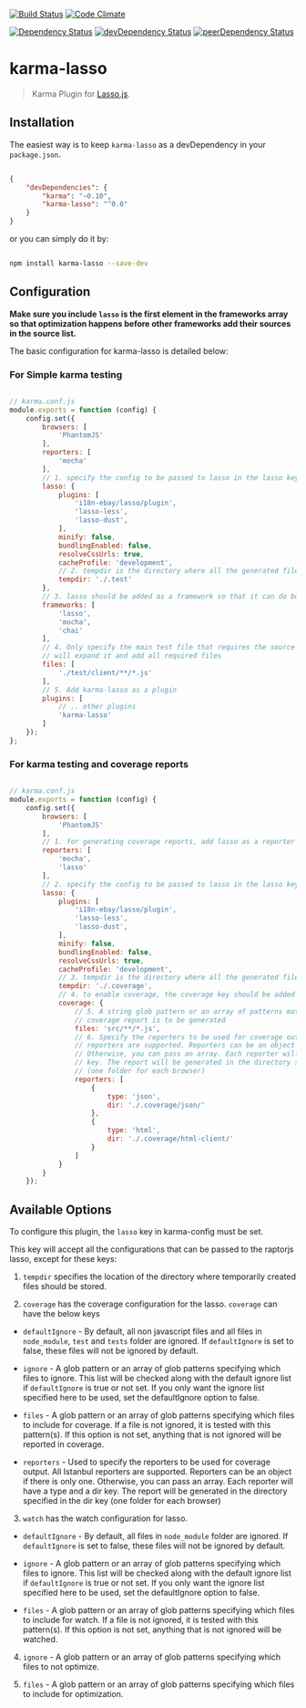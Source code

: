 [![Build Status](https://travis-ci.org/lasso-js/karma-lasso.svg)](https://travis-ci.org/lasso-js/karma-lasso)
[![Code Climate](https://codeclimate.com/github/lasso-js/karma-lasso/badges/gpa.svg)](https://codeclimate.com/github/lasso-js/karma-lasso)

[![Dependency Status](https://david-dm.org/lasso-js/karma-lasso.svg)](https://david-dm.org/lasso-js/karma-lasso)
[![devDependency Status](https://david-dm.org/lasso-js/karma-lasso/dev-status.svg)](https://david-dm.org/lasso-js/karma-lasso#info=devDependencies)
[![peerDependency Status](https://david-dm.org/lasso-js/karma-lasso/peer-status.svg)](https://david-dm.org/lasso-js/karma-lasso#info=peerDependencies)

# karma-lasso

> Karma Plugin for [Lasso.js](https://github.com/lasso-js/lasso).


## Installation

The easiest way is to keep `karma-lasso` as a devDependency in your `package.json`.

```json

{
    "devDependencies": {
        "karma": "~0.10",
        "karma-lasso": "^0.0"
    }
}

```

or you can simply do it by:

```bash

npm install karma-lasso --save-dev

```


## Configuration

**Make sure you include `lasso` is the first element in the frameworks array so that optimization happens before other
frameworks add their sources in the source list.**

The basic configuration for karma-lasso is detailed below:

### For Simple karma testing

``` javascript

// karma.conf.js
module.exports = function (config) {
    config.set({
        browsers: [
            'PhantomJS'
        ],
        reporters: [
            'mocha'
        ],
        // 1. specify the config to be passed to lasso in the lasso key
        lasso: {
            plugins: [
                'i18n-ebay/lasso/plugin',
                'lasso-less',
                'lasso-dust',
            ],
            minify: false,
            bundlingEnabled: false,
            resolveCssUrls: true,
            cacheProfile: 'development',
            // 2. tempdir is the directory where all the generated files will be stored.
            tempdir: './.test'
        },
        // 3. lasso should be added as a framework so that it can do bundling before tests
        frameworks: [
            'lasso',
            'mocha',
            'chai'
        ],
        // 4. Only specify the main test file that requires the source files. karma-lasso
        // will expand it and add all required files
        files: [
            './test/client/**/*.js'
        ],
        // 5. Add karma-lasso as a plugin
        plugins: [
            // .. other plugins
            'karma-lasso'
        ]
    });
};

```


### For karma testing and coverage reports


``` javascript

// karma.conf.js
module.exports = function (config) {
    config.set({
        browsers: [
            'PhantomJS'
        ],
        // 1. for generating coverage reports, add lasso as a reporter in config
        reporters: [
            'mocha',
            'lasso'
        ],
        // 2. specify the config to be passed to lasso in the lasso key
        lasso: {
            plugins: [
                'i18n-ebay/lasso/plugin',
                'lasso-less',
                'lasso-dust',
            ],
            minify: false,
            bundlingEnabled: false,
            resolveCssUrls: true,
            cacheProfile: 'development',     
            // 3. tempdir is the directory where all the generated files will be stored.
            tempdir: './.coverage',
            // 4. to enable coverage, the coverage key should be added in the lasso config
            coverage: {
                // 5. A string glob pattern or an array of patterns matching the files for which,
                // coverage report is to be generated 
                files: 'src/**/*.js',
                // 6. Specify the reporters to be used for coverage output. All Istanbul
                // reporters are supported. Reporters can be an object if there is only one.
                // Otherwise, you can pass an array. Each reporter will have a type and a dir 
                // key. The report will be generated in the directory specified in the dir key
                // (one folder for each browser) 
                reporters: [
                    {
                        type: 'json',
                        dir: './.coverage/json/'
                    },
                    {
                        type: 'html',
                        dir: './.coverage/html-client/'
                    }
                ]
            }
        }
    });

```



## Available Options

To configure this plugin, the `lasso` key in karma-config must be set.

This key will accept all the configurations that can be passed to the raptorjs lasso, except for these keys:

1. `tempdir` specifies the location of the directory where temporarily created files should be stored.

2. `coverage` has the coverage configuration for the lasso. `coverage` can have the below keys

  - `defaultIgnore` - By default, all non javascript files and all files in `node_module`, `test` and `tests` folder are ignored. If `defaultIgnore` is set to false, these files will not be ignored by default. 
  
  - `ignore` - A glob pattern or an array of glob patterns specifying which files to ignore. This list will be checked along with the default ignore list if `defaultIgnore` is true or not set. If you only want the ignore list specified here to be used, set the defaultIgnore option to false.

  - `files` - A glob pattern or an array of glob patterns specifying which files to include for coverage. If a file is not ignored, it is tested with this pattern(s). If this option is not set, anything that is not ignored will be reported in coverage.
  
  - `reporters` - Used to specify the reporters to be used for coverage output. All Istanbul reporters are supported. Reporters can be an object if there is only one. Otherwise, you can pass an array. Each reporter will have a type and a dir key. The report will be generated in the directory specified in the dir key (one folder for each browser) 

3. `watch` has the watch configuration for lasso.

  - `defaultIgnore` - By default, all files in `node_module` folder are ignored. If `defaultIgnore` is set to false, these files will not be ignored by default. 
  
  - `ignore` - A glob pattern or an array of glob patterns specifying which files to ignore. This list will be checked along with the default ignore list if `defaultIgnore` is true or not set. If you only want the ignore list specified here to be used, set the defaultIgnore option to false.

  - `files` - A glob pattern or an array of glob patterns specifying which files to include for watch. If a file is not ignored, it is tested with this pattern(s). If this option is not set, anything that is not ignored will be watched.

4. `ignore` - A glob pattern or an array of glob patterns specifying which files to not optimize.

5. `files` - A glob pattern or an array of glob patterns specifying which files to include for optimization.

